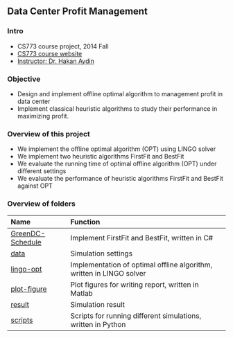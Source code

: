 ## Data Center Profit Management

### Intro
- CS773 course project, 2014 Fall
- [CS773 course website](http://cs.gmu.edu/syllabus/syllabi-fall14/CS773AydinH.html)
- [Instructor: Dr. Hakan Aydin](http://cs.gmu.edu/~aydin/)

### Objective
- Design and implement offline optimal algorithm to management profit in data center
- Implement classical heuristic algorithms to study their performance in maximizing profit.

### Overview of this project
- We implement the offline optimal algorithm (OPT) using LINGO solver
- We implement two heuristic algorithms FirstFit and BestFit
- We evaluate the running time of optimal offline algorithm (OPT) under different settings
- We evaluate the performance of heuristic algorithms FirstFit and BestFit against OPT

### Overview of folders
|Name| Function|
|:----|:-------|
|[GreenDC-Schedule](./GreenDC-Schedule)| Implement FirstFit and BestFit, written in C#|
|[data](./data)| Simulation settings|
|[lingo-opt](./lingo-opt)| Implementation of optimal offline algorithm, written in LINGO solver|
|[plot-figure](./plot-figure)| Plot figures for writing report, written in Matlab|
|[result](./result)| Simulation result|
|[scripts](./scripts)| Scripts for running different simulations, written in Python|
